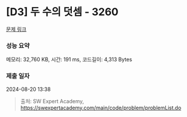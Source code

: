 # [D3] 두 수의 덧셈 - 3260 

[문제 링크](https://swexpertacademy.com/main/code/problem/problemDetail.do?contestProbId=AWBC1lOad9IDFAWr) 

### 성능 요약

메모리: 32,760 KB, 시간: 191 ms, 코드길이: 4,313 Bytes

### 제출 일자

2024-08-20 13:38



> 출처: SW Expert Academy, https://swexpertacademy.com/main/code/problem/problemList.do